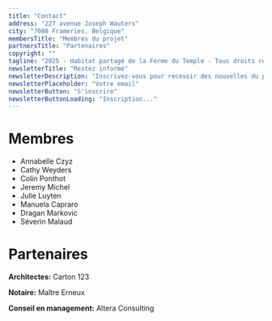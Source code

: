```yaml
---
title: "Contact"
address: "227 avenue Joseph Wauters"
city: "7080 Frameries, Belgique"
membersTitle: "Membres du projet"
partnersTitle: "Partenaires"
copyright: ""
tagline: "2025 - Habitat partagé de la Ferme du Temple - Tous droits réservés"
newsletterTitle: "Restez informé"
newsletterDescription: "Inscrivez-vous pour recevoir des nouvelles du projet sans engagement."
newsletterPlaceholder: "Votre email"
newsletterButton: "S'inscrire"
newsletterButtonLoading: "Inscription..."
---
```


# Membres

- Annabelle Czyz
- Cathy Weyders
- Colin Ponthot
- Jeremy Michel
- Julie Luyten
- Manuela Capraro
- Dragan Markovic
- Séverin Malaud

# Partenaires

**Architectes:** Carton 123

**Notaire:** Maître Erneux

**Conseil en management:** Altera Consulting
